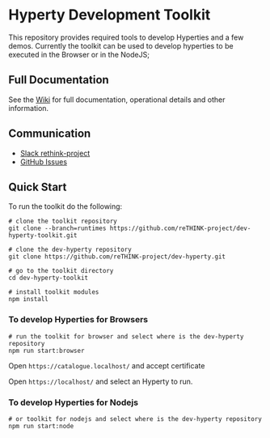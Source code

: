 
Hyperty Development Toolkit
=========================

This repository provides required tools to develop Hyperties and a few demos. Currently the toolkit can be used to develop hyperties to be executed in the Browser or in the NodeJS;


## Full Documentation

See the [Wiki](https://github.com/reTHINK-project/dev-hyperty-toolkit/wiki) for full documentation, operational details and other information.

## Communication
 - [Slack rethink-project](https://rethink-project.slack.com)
 - [GitHub Issues](https://github.com/reTHINK-project/dev-hyperty-toolkit/issues)

## Quick Start

To run the toolkit do the following:

```shell
# clone the toolkit repository
git clone --branch=runtimes https://github.com/reTHINK-project/dev-hyperty-toolkit.git

# clone the dev-hyperty repository
git clone https://github.com/reTHINK-project/dev-hyperty.git

# go to the toolkit directory
cd dev-hyperty-toolkit

# install toolkit modules
npm install
```

### To develop Hyperties for Browsers
```shell
# run the toolkit for browser and select where is the dev-hyperty repository
npm run start:browser

```
Open `https://catalogue.localhost/` and accept certificate

Open `https://localhost/` and select an Hyperty to run.

### To develop Hyperties for Nodejs
```shell
# or toolkit for nodejs and select where is the dev-hyperty repository
npm run start:node
```
